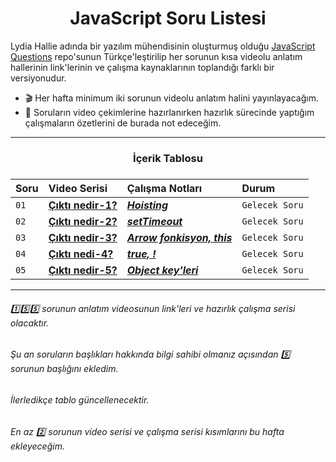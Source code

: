<h1 align="center">JavaScript Soru Listesi</h1>
<p>
Lydia Hallie adında bir yazılım mühendisinin oluşturmuş olduğu <a href="https://github.com/lydiahallie/javascript-questions">JavaScript Questions</a> repo'sunun Türkçe'leştirilip her sorunun kısa videolu anlatım hallerinin link'lerinin ve çalışma kaynaklarının toplandığı farklı bir versiyonudur.
</p>

- :clapper: Her hafta minimum iki sorunun videolu anlatım halini yayınlayacağım.
- :pencil: Soruların video çekimlerine hazırlanırken hazırlık sürecinde yaptığım çalışmaların özetlerini de burada not edeceğim.

<hr/>

<h3 align="center"> İçerik Tablosu <h3>

| Soru | Video Serisi                | Çalışma Notları                | Durum     
| :-------- | :------------------------- | :------------------------- | :------- 
| `01` |  **[Çıktı nedir-1?](https://youtu.be/GSVvqtEa2MY)** | ***[Hoisting](https://github.com/ozantekin/javascript-sorular/tree/main/Sorular/01_Cikti_Nedir)*** | `Gelecek Soru` 
| `02` | **[Çıktı nedir-2?](https://www.youtube.com/c/OzanTekin)** | ***[setTimeout](https://github.com/ozantekin/javascript-sorular/tree/main/Sorular/02-Cikti_Nedir)*** | `Gelecek Soru`
| `03` |  **[Çıktı nedir-3?](https://www.youtube.com/c/OzanTekin)** | ***[Arrow fonkisyon, this](#)*** | `Gelecek Soru`
| `04` | **[Çıktı nedi-4?](https://www.youtube.com/c/OzanTekin)** | ***[true, !](#)*** | `Gelecek Soru`
| `05` |  **[Çıktı nedir-5?](https://www.youtube.com/c/OzanTekin)** | ***[Object key'leri](#)*** | `Gelecek Soru`

<hr/>

###### :one::five::five: sorunun anlatım videosunun link'leri ve hazırlık çalışma serisi olacaktır. 
###### Şu an soruların başlıkları hakkında bilgi sahibi olmanız açısından :five: sorunun başlığını ekledim. 
###### İlerledikçe tablo güncellenecektir.
###### En az :two: sorunun video serisi ve çalışma serisi kısımlarını bu hafta ekleyeceğim. 
